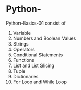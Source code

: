 # Python-
Python-Basics-01 consist of 
1. Variable
2. Numbers and Boolean Values
3. Strings
4. Operators
5. Conditional Statements
7. Functions
8. List and List Slicing
9. Tuple
10. Dictionaries
11. For Loop and While Loop

